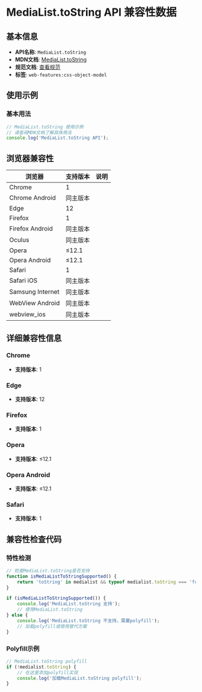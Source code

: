# MediaList.toString API 兼容性数据

## 基本信息

- **API名称**: `MediaList.toString`
- **MDN文档**: [MediaList.toString](https://developer.mozilla.org/docs/Web/API/MediaList/toString)
- **规范文档**: [查看规范](https://drafts.csswg.org/cssom/#MediaList-stringification-behavior)
- **标签**: `web-features:css-object-model`

## 使用示例

### 基本用法

```javascript
// MediaList.toString 使用示例
// 请查阅MDN文档了解具体用法
console.log('MediaList.toString API');
```

## 浏览器兼容性

| 浏览器 | 支持版本 | 说明 |
|--------|----------|------|
| Chrome | 1 |  |
| Chrome Android | 同主版本 |  |
| Edge | 12 |  |
| Firefox | 1 |  |
| Firefox Android | 同主版本 |  |
| Oculus | 同主版本 |  |
| Opera | ≤12.1 |  |
| Opera Android | ≤12.1 |  |
| Safari | 1 |  |
| Safari iOS | 同主版本 |  |
| Samsung Internet | 同主版本 |  |
| WebView Android | 同主版本 |  |
| webview_ios | 同主版本 |  |

## 详细兼容性信息

### Chrome

- **支持版本**: 1

### Edge

- **支持版本**: 12

### Firefox

- **支持版本**: 1

### Opera

- **支持版本**: ≤12.1

### Opera Android

- **支持版本**: ≤12.1

### Safari

- **支持版本**: 1

## 兼容性检查代码

### 特性检测

```javascript
// 检查MediaList.toString是否支持
function isMediaListToStringSupported() {
    return 'toString' in medialist && typeof medialist.toString === 'function';
}

if (isMediaListToStringSupported()) {
    console.log('MediaList.toString 支持');
    // 使用MediaList.toString
} else {
    console.log('MediaList.toString 不支持，需要polyfill');
    // 加载polyfill或使用替代方案
}
```

### Polyfill示例

```javascript
// MediaList.toString polyfill
if (!medialist.toString) {
    // 在这里添加polyfill实现
    console.log('加载MediaList.toString polyfill');
}
```

